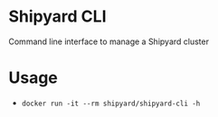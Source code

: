 # Shipyard CLI
Command line interface to manage a Shipyard cluster

# Usage

* `docker run -it --rm shipyard/shipyard-cli -h`
